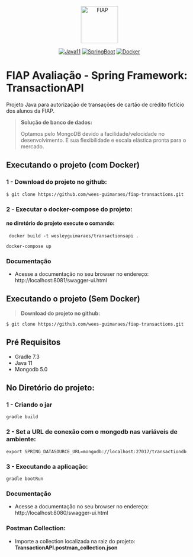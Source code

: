 <div align="center">
<a href="https://www.fiap.com.br" target="_blank">
    <img src="https://www.fiap.com.br/wp-content/themes/fiap2016/images/mobile/mba/vitrine/mba-logo.png" height="100px" alt="FIAP" class="center"/>
</a>

[![Java11](https://img.shields.io/badge/devel-Java-brightgreen)](https://docs.oracle.com/en/java/javase/11)
[![SpringBoot](https://img.shields.io/badge/framework-SpringBoot-brightgreen)](https://docs.spring.io/spring-boot/docs/current/reference/htmlsingle)
[![Docker](https://img.shields.io/badge/container-Docker-brightgreen)](https://www.docker.com)
</div>

# FIAP Avaliação - Spring Framework: TransactionAPI


Projeto Java para autorização de transações de cartão de crédito fictício dos alunos da FIAP.

> **Solução de banco de dados:**
> 
> Optamos pelo MongoDB devido a facilidade/velocidade no desenvolvimento.
> E sua flexibilidade e escala elástica pronta para o mercado.

## Executando o projeto (com Docker)

### 1 - Download do projeto no github:

  ```
  $ git clone https://github.com/wees-guimaraes/fiap-transactions.git
  ```

### 2 - Executar o docker-compose do projeto:
#### no diretório do projeto execute o comando:
  
~~~shell
 docker build -t wesleyguimaraes/transactionsapi .
~~~

  ~~~shell
  docker-compose up 
 ~~~

### Documentação
- Acesse a documentação no seu browser no endereço:
http://localhost:8081/swagger-ui.html


## Executando o projeto (Sem Docker)

> **Download do projeto no github:**

  ```
  $ git clone https://github.com/wees-guimaraes/fiap-transactions.git
  ```

## Pré Requisitos

- Gradle 7.3
- Java 11
- Mongodb 5.0

## No Diretório do projeto:

### 1 - Criando o jar

    gradle build

### 2 - Set a URL de conexão com o mongodb nas variáveis de ambiente:

    export SPRING_DATASOURCE_URL=mongodb://localhost:27017/transactiondb


### 3 - Executando a aplicação:

    gradle bootRun


### Documentação
- Acesse a documentação no seu browser no endereço:
  http://localhost:8080/swagger-ui.html

### Postman Collection:
 - Importe a collection localizada na raiz do projeto: **TransactionAPI.postman_collection.json**
